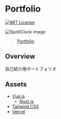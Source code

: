 # Portfolio

[![MIT License](http://img.shields.io/badge/license-MIT-blue.svg?style=flat)](LICENSE)

![SpotiClock image](https://user-images.githubusercontent.com/55532835/111150317-48255f80-85d1-11eb-9113-38c981dec843.png)

> [Portfolio](https://portfolio-nkthkr.vercel.app/)

## Overview

自己紹介用ポートフォリオ

## Assets
- [Vue.js](https://vuejs.org/)
  - [Nuxt.js](https://nuxtjs.org/)
- [Tailwind CSS](https://tailwindcss.com/)
- [Vercel](https://app.netlify.com/)
